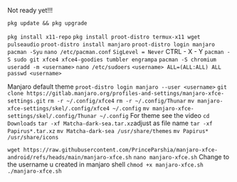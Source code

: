 Not ready yet!!!

```
pkg update && pkg upgrade
```
```pkg install x11-repo``` 
```pkg install proot-distro termux-x11 wget pulseaudio```
```proot-distro install manjaro```
```proot-distro login manjaro```
```pacman -Syu```
```nano /etc/pacman.conf```
```SigLevel = Never```
CTRL - X - Y
```pacman -S sudo git xfce4 xfce4-goodies tumbler engrampa```
```pacman -S chromium```
```useradd -m <username>```
```nano /etc/sudoers```
```<username> ALL=(ALL:ALL) ALL```
```passwd <username>```

Manjaro default theme
```proot-distro login manjaro --user <username>```
```git clone https://gitlab.manjaro.org/profiles-and-settings/manjaro-xfce-settings.git```
```rm -r ~/.config/xfce4```
```rm -r ~/.config/Thunar```
```mv manjaro-xfce-settings/skel/.config/xfce4 ~/.config```
```mv manjaro-xfce-settings/skel/.config/Thunar ~/.config```
For theme see the video 
```cd Downloads```
```tar -xf Matcha-dark-sea.tar.xz```adjust as file name
```tar -xf Papirus*.tar.xz```
```mv Matcha-dark-sea /usr/share/themes```
```mv Papirus* /usr/share/icons```

```wget https://raw.githubusercontent.com/PrinceParshia/manjaro-xfce-android/refs/heads/main/manjaro-xfce.sh```
```nano manjaro-xfce.sh```
Change <username> to the username u created in manjaro shell
```chmod +x manjaro-xfce.sh```
```./manjaro-xfce.sh```
